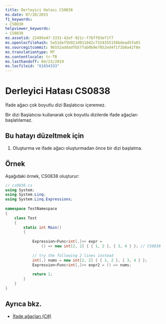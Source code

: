 ```yaml
---
title: Derleyici Hatası CS0838
ms.date: 07/20/2015
f1_keywords:
- CS0838
helpviewer_keywords:
- CS0838
ms.assetid: 22495e47-3331-42ef-921c-f76ff03ef1f7
ms.openlocfilehash: 5a51def5b921d011042c7324355158bdead5fa01
ms.sourcegitcommit: 9b552addadfb57fab0b9e7852ed4f1f1b8a42f8e
ms.translationtype: MT
ms.contentlocale: tr-TR
ms.lasthandoff: 04/23/2019
ms.locfileid: "61654333"
---
```

# <a name="compiler-error-cs0838"></a>Derleyici Hatası CS0838
İfade ağacı çok boyutlu dizi Başlatıcısı içeremez.  
  
 Bir dizi Başlatıcısı kullanarak çok boyutlu dizilerde ifade ağaçları başlatılamaz.  
  
## <a name="to-correct-this-error"></a>Bu hatayı düzeltmek için  
  
1. Oluşturma ve ifade ağacı oluşturmadan önce bir dizi başlatma.  
  
## <a name="example"></a>Örnek  
 Aşağıdaki örnek, CS0838 oluşturur:  
  
```csharp  
// cs0838.cs  
using System;  
using System.Linq;  
using System.Linq.Expressions;  
  
namespace TestNamespace  
{  
    class Test  
    {  
        static int Main()  
        {  
  
            Expression<Func<int[,]>> expr =  
                () => new int[2, 2] { { 1, 2 }, { 3, 4 } }; // CS0838  
  
            // try the following 2 lines instead  
            int[,] nums = new int[2, 2] { { 1, 2 }, { 3, 4 } };  
            Expression<Func<int[,]>> expr2 = () => nums;   
  
            return 1;  
        }  
    }  
}  
```  
  
## <a name="see-also"></a>Ayrıca bkz.

- [İfade ağaçları (C#)](../programming-guide/concepts/expression-trees/index.md)
